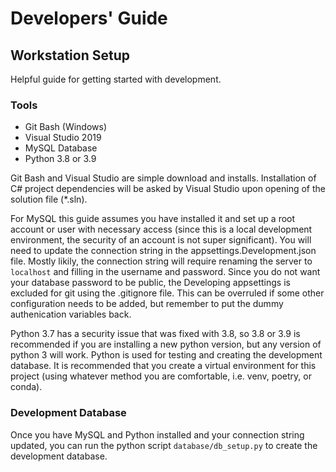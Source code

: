 # Developers' Guide

## Workstation Setup
Helpful guide for getting started with development.

### Tools
- Git Bash (Windows) 
- Visual Studio 2019
- MySQL Database
- Python 3.8 or 3.9

Git Bash and Visual Studio are simple download and installs. Installation of C# project dependencies will be asked by Visual Studio upon opening of the solution file (*.sln). 

For MySQL this guide assumes you have installed it and set up a root account or user with necessary access (since this is a local development environment, the security of an account is not super significant). You will need to update the connection string in the appsettings.Development.json file. Mostly likily, the connection string will require renaming the server to `localhost` and filling in the username and password. Since you do not want your database password to be public, the Developing appsettings is excluded for git using the .gitignore file. This can be overruled if some other configuration needs to be added, but remember to put the dummy authenication variables back.

Python 3.7 has a security issue that was fixed with 3.8, so 3.8 or 3.9 is recommended if you are installing a new python version, but any version of python 3 will work. Python is used for testing and creating the development database. It is recommended that you create a virtual environment for this project (using whatever method you are comfortable, i.e. venv, poetry, or conda).

### Development Database
Once you have MySQL and Python installed and your connection string updated, you can run the python script `database/db_setup.py` to create the development database.